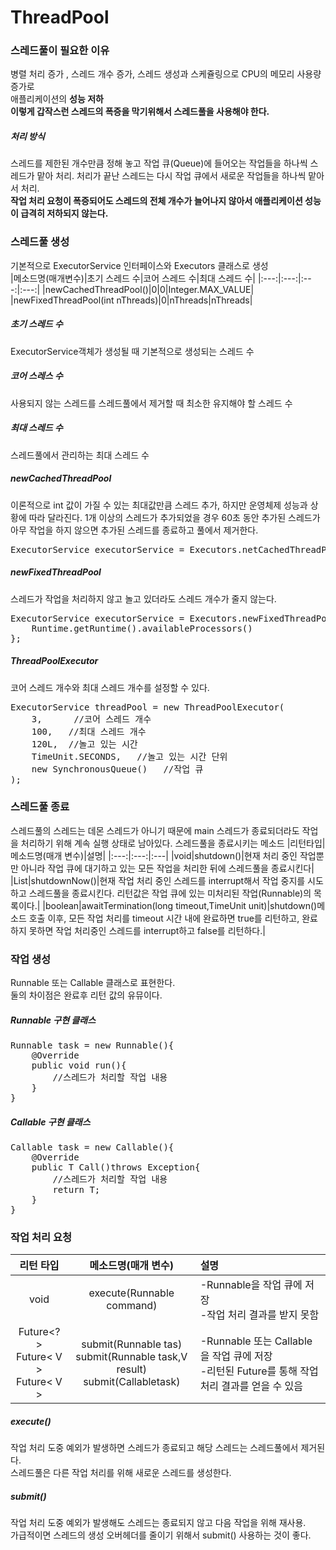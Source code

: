 ThreadPool
========
### 스레드풀이 필요한 이유
병렬 처리 증가 , 스레드 개수 증가, 스레드 생성과 스케쥴링으로 CPU의 메모리 사용량 증가로<br> 애플리케이션의 **성능 저하** <br>
**이렇게 갑작스런 스레드의 폭증을 막기위해서 스레드풀을 사용해야 한다.**<br>
##### 처리 방식
스레드를 제한된 개수만큼 정해 놓고 작업 큐(Queue)에 들어오는 작업들을 하나씩 스레드가 맡아 처리. 처리가 끝난 스레드는 다시 작업 큐에서 새로운 작업들을 하나씩 맡아서 처리.<br>
**작업 처리 요청이 폭증되어도 스레드의 전체 개수가 늘어나지 않아서 애플리케이션 성능이 급격히 저하되지 않는다.**

### 스레드풀 생성
기본적으로 ExecutorService 인터페이스와 Executors 클래스로 생성<br>
|메소드명(매개변수)|초기 스레드 수|코어 스레드 수|최대 스레드 수|
|:---:|:---:|:---:|:---:|
|newCachedThreadPool()|0|0|Integer.MAX_VALUE|
|newFixedThreadPool(int nThreads)|0|nThreads|nThreads|
##### 초기 스레드 수
ExecutorService객체가 생성될 때 기본적으로 생성되는 스레드 수
##### 코어 스레스 수
사용되지 않는 스레드를 스레드풀에서 제거할 때 최소한 유지해야 할 스레드 수
##### 최대 스레드 수
스레드풀에서 관리하는 최대 스레드 수
##### newCachedThreadPool
이론적으로 int 값이 가질 수 있는 최대값만큼 스레드 추가, 하지만 운영체제 성능과 상황에 따라 달라진다. 1개 이상의 스레드가 추가되었을 경우 60초 동안 추가된 스레드가 아무 작업을 하지 않으면 추가된 스레드를 종료하고 풀에서 제거한다.
<pre>
ExecutorService executorService = Executors.netCachedThreadPool();
</pre>
##### newFixedThreadPool
스레드가 작업을 처리하지 않고 놀고 있더라도 스레드 개수가 줄지 않는다.
<pre>
ExecutorService executorService = Executors.newFixedThreadPool{
    Runtime.getRuntime().availableProcessors()
};
</pre>
##### ThreadPoolExecutor
코어 스레드 개수와 최대 스레드 개수를 설정할 수 있다.
<pre>
ExecutorService threadPool = new ThreadPoolExecutor(
    3,      //코어 스레드 개수
    100,   //최대 스레드 개수
    120L,  //놀고 있는 시간
    TimeUnit.SECONDS,   //놀고 있는 시간 단위
    new SynchronousQueue<Runnable>()   //작업 큐
);
</pre>

### 스레드풀 종료
스레드풀의 스레드는 데몬 스레드가 아니기 때문에 main 스레드가 종료되더라도 작업을 처리하기 위해 계속 실행 상태로 남아있다. 스레드풀을 종료시키는 메소드
|리턴타입|메소드명(매개 변수)|설명|
|:---:|:---:|:---|
|void|shutdown()|현재 처리 중인 작업뿐만 아니라 작업 큐에 대기하고 있는 모든 작업을 처리한 뒤에 스레드풀을 종료시킨다|
|List<Runnable>|shutdownNow()|현재 작업 처리 중인 스레드를 interrupt해서 작업 중지를 시도하고 스레드풀을 종료시킨다. 리턴값은 작업 큐에 있는 미처리된 작업(Runnable)의 목록이다.|
|boolean|awaitTermination(long timeout,TimeUnit unit)|shutdown()메소드 호출 이후, 모든 작업 처리를 timeout 시간 내에 완료하면 true를 리턴하고, 완료하지 못하면 작업 처리중인 스레드를 interrupt하고 false를 리턴하다.|

### 작업 생성
Runnable 또는 Callable 클래스로 표현한다.<br>
둘의 차이점은 완료후 리턴 값의 유뮤이다.
##### Runnable 구현 클래스
<pre>
Runnable task = new Runnable(){
    @Override
    public void run(){
        //스레드가 처리할 작업 내용
    }
}
</pre>
##### Callable 구현 클래스
<pre>
Callable<T> task = new Callable<T>(){
    @Override
    public T Call()throws Exception{
        //스레드가 처리할 작업 내용
        return T;
    }
}
</pre>

### 작업 처리 요청
|리턴 타입|메소드명(매개 변수)|설명|
|:---:|:---:|:---|
|void|execute(Runnable command)|-Runnable을 작업 큐에 저장<br>-작업 처리 결과를 받지 못함|
|Future<?><br> Future< V > <br>Future< V > |submit(Runnable tas)<br>submit(Runnable task,V result)<br>submit(Callable<V>task)|-Runnable 또는 Callable을 작업 큐에 저장<br>-리턴된 Future를 통해 작업 처리 결과를 얻을 수 있음|
##### execute()
작업 처리 도중 예외가 발생하면 스레드가 종료되고 해당 스레드는 스레드풀에서 제거된다. <br>스레드풀은 다른 작업 처리를 위해 새로운 스레드를 생성한다.
##### submit()
작업 처리 도중 예외가 발생해도 스레드는 종료되지 않고 다음 작업을 위해 재사용.<br>
가급적이면 스레드의 생성 오버헤더를 줄이기 위해서 submit() 사용하는 것이 좋다.


